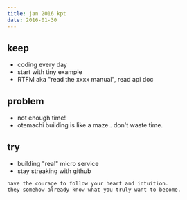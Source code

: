 ```yaml
---
title: jan 2016 kpt
date: 2016-01-30
---
```


## keep

* coding every day
* start with tiny example
* RTFM aka "read the xxxx manual", read api doc

## problem

* not enough time!
* otemachi building is like a maze.. don't waste time.

## try

* building "real" micro service
* stay streaking with github

```
have the courage to follow your heart and intuition. 
they somehow already know what you truly want to become.
```
